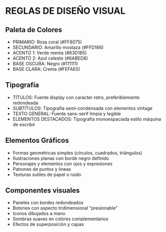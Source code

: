 # REGLAS DE DISEÑO VISUAL

## Paleta de Colores
- PRIMARIO: Rosa coral (#FF8075)
- SECUNDARIO: Amarillo mostaza (#FFD166)
- ACENTO 1: Verde menta (#83D1B5)
- ACENTO 2: Azul celeste (#6ABED8)
- BASE OSCURA: Negro (#111111)
- BASE CLARA: Crema (#FEFAE0)

## Tipografía
- TÍTULOS: Fuente display con carácter retro, preferiblemente redondeada
- SUBTÍTULOS: Tipografía semi-condensada con elementos vintage
- TEXTO GENERAL: Fuente sans-serif limpia y legible
- ELEMENTOS DESTACADOS: Tipografía monoespaciada estilo máquina de escribir

## Elementos Gráficos
- Formas geométricas simples (círculos, cuadrados, triángulos)
- Ilustraciones planas con borde negro definido
- Personajes y elementos con ojos y expresiones
- Patrones de puntos y líneas
- Texturas sutiles de papel o ruido

## Componentes visuales
- Paneles con bordes redondeados
- Botones con aspecto tridimensional "presionable"
- Iconos dibujados a mano
- Sombras suaves en colores complementarios
- Efectos de superposición y capas